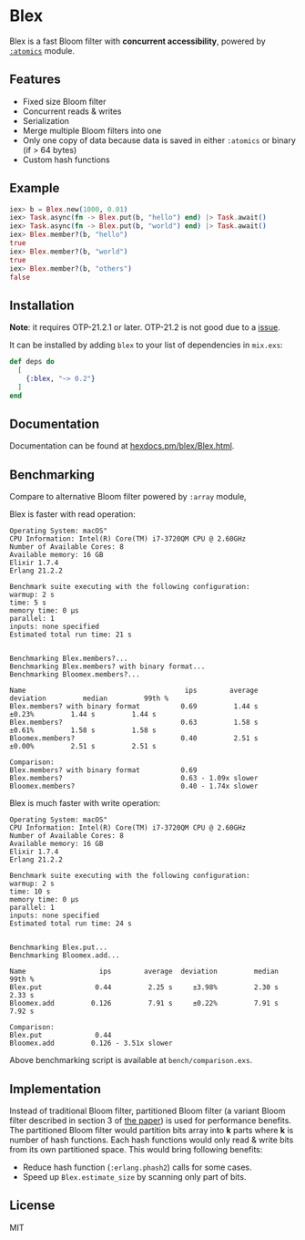 # Blex

Blex is a fast Bloom filter with **concurrent accessibility**, powered by [`:atomics`](http://erlang.org/doc/man/atomics.html) module.

## Features

* Fixed size Bloom filter
* Concurrent reads & writes
* Serialization
* Merge multiple Bloom filters into one
* Only one copy of data because data is saved in either `:atomics` or binary (if > 64 bytes)
* Custom hash functions

## Example

```elixir
iex> b = Blex.new(1000, 0.01)
iex> Task.async(fn -> Blex.put(b, "hello") end) |> Task.await()
iex> Task.async(fn -> Blex.put(b, "world") end) |> Task.await()
iex> Blex.member?(b, "hello")
true
iex> Blex.member?(b, "world")
true
iex> Blex.member?(b, "others")
false
```

## Installation

**Note**: it requires OTP-21.2.1 or later. OTP-21.2 is not good due to a [issue](https://github.com/erlang/otp/pull/2061).

It can be installed by adding `blex` to your list of dependencies in `mix.exs`:

```elixir
def deps do
  [
    {:blex, "~> 0.2"}
  ]
end
```

## Documentation

Documentation can be found at [hexdocs.pm/blex/Blex.html](https://hexdocs.pm/blex/Blex.html).

## Benchmarking

Compare to alternative Bloom filter powered by `:array` module,

Blex is faster with read operation:

```
Operating System: macOS"
CPU Information: Intel(R) Core(TM) i7-3720QM CPU @ 2.60GHz
Number of Available Cores: 8
Available memory: 16 GB
Elixir 1.7.4
Erlang 21.2.2

Benchmark suite executing with the following configuration:
warmup: 2 s
time: 5 s
memory time: 0 μs
parallel: 1
inputs: none specified
Estimated total run time: 21 s


Benchmarking Blex.members?...
Benchmarking Blex.members? with binary format...
Benchmarking Bloomex.members?...

Name                                       ips        average  deviation         median         99th %
Blex.members? with binary format          0.69         1.44 s     ±0.23%         1.44 s         1.44 s
Blex.members?                             0.63         1.58 s     ±0.61%         1.58 s         1.58 s
Bloomex.members?                          0.40         2.51 s     ±0.00%         2.51 s         2.51 s

Comparison:
Blex.members? with binary format          0.69
Blex.members?                             0.63 - 1.09x slower
Bloomex.members?                          0.40 - 1.74x slower
```

Blex is much faster with write operation:

```
Operating System: macOS"
CPU Information: Intel(R) Core(TM) i7-3720QM CPU @ 2.60GHz
Number of Available Cores: 8
Available memory: 16 GB
Elixir 1.7.4
Erlang 21.2.2

Benchmark suite executing with the following configuration:
warmup: 2 s
time: 10 s
memory time: 0 μs
parallel: 1
inputs: none specified
Estimated total run time: 24 s


Benchmarking Blex.put...
Benchmarking Bloomex.add...

Name                  ips        average  deviation         median         99th %
Blex.put             0.44         2.25 s     ±3.98%         2.30 s         2.33 s
Bloomex.add         0.126         7.91 s     ±0.22%         7.91 s         7.92 s

Comparison:
Blex.put             0.44
Bloomex.add         0.126 - 3.51x slower
```

Above benchmarking script is available at `bench/comparison.exs`.

## Implementation

Instead of traditional Bloom filter, partitioned Bloom filter (a variant Bloom filter described in section 3 of
[the paper](http://gsd.di.uminho.pt/members/cbm/ps/dbloom.pdf)) is used for performance benefits. The partitioned
Bloom filter would partition bits array into **k** parts where **k** is number of hash functions. Each hash functions
would only read & write bits from its own partitioned space. This would bring following benefits:

  * Reduce hash function (`:erlang.phash2`) calls for some cases.
  * Speed up `Blex.estimate_size` by scanning only part of bits.

## License

MIT
